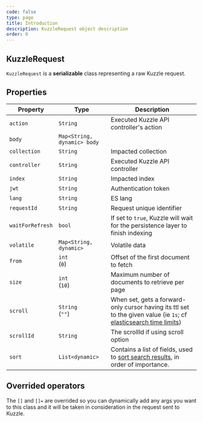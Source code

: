 ```yaml
---
code: false
type: page
title: Introduction
description: KuzzleRequest object description
order: 0
---
```


## KuzzleRequest

`KuzzleRequest` is a **serializable** class representing a raw Kuzzle request.

## Properties

| Property         | Type                        | Description                                                                                                                                                                                                      |
| ---------------- | --------------------------- | ---------------------------------------------------------------------------------------------------------------------------------------------------------------------------------------------------------------- |
| `action`         | `String`                    | Executed Kuzzle API controller's action                                                                                                                                                                          |
| `body`           | `Map<String, dynamic> body` |                                                                                                                                                                                                                  |
| `collection`     | `String`                    | Impacted collection                                                                                                                                                                                              |
| `controller`     | `String`                    | Executed Kuzzle API controller                                                                                                                                                                                   |
| `index`          | `String`                    | Impacted index                                                                                                                                                                                                   |
| `jwt`            | `String`                    | Authentication token                                                                                                                                                                                             |
| `lang`           | `String`                    | ES lang                                                                                                                                                                                                          |
| `requestId`      | `String`                    | Request unique identifier                                                                                                                                                                                        |
| `waitForRefresh` | `bool`                      | If set to `true`, Kuzzle will wait for the persistence layer to finish indexing                                                                                                                                  |
| `volatile`       | `Map<String, dynamic>`      | Volatile data                                                                                                                                                                                                    |
| `from`           | `int`<br/>(`0`)             | Offset of the first document to fetch                                                                                                                                                                            |
| `size`           | `int`<br/>(`10`)            | Maximum number of documents to retrieve per page                                                                                                                                                                 |
| `scroll`         | `String`<br/>(`""`)         | When set, gets a forward-only cursor having its ttl set to the given value (ie `1s`; cf [elasticsearch time limits](https://www.elastic.co/guide/en/elasticsearch/reference/7.3/common-options.html#time-units)) |
| `scrollId`       | `String`                    | The scrollId if using scroll option                                                                                                                                                                              |
| `sort`           | `List<dynamic>`             | Contains a list of fields, used to [sort search results](https://www.elastic.co/guide/en/elasticsearch/reference/7.3/search-request-sort.html), in order of importance.                                          |

## Overrided operators

The `[]` and `[]=` are overrided so you can dynamically add any args you want to this class and it will be taken in consideration in the request sent to Kuzzle.

